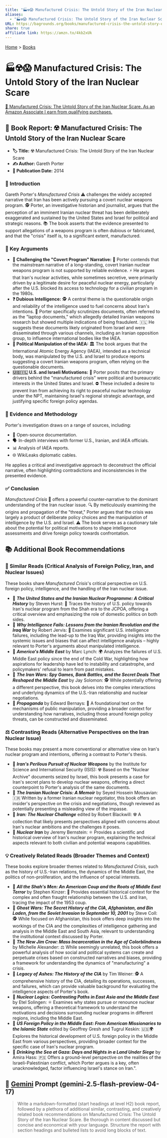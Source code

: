 ```yaml
---
title: "🏭☢️😱 Manufactured Crisis: The Untold Story of the Iran Nuclear Scare"
aliases:
  - "🏭☢️😱 Manufactured Crisis: The Untold Story of the Iran Nuclear Scare"
URL: https://bagrounds.org/books/manufactured-crisis-the-untold-story-of-the-iran-nuclear-scare
share: true
affiliate link: https://amzn.to/4kb2xUk
---
```

[Home](../index.md) > [Books](./index.md)  
# 🏭☢️😱 Manufactured Crisis: The Untold Story of the Iran Nuclear Scare  
[🛒 Manufactured Crisis: The Untold Story of the Iran Nuclear Scare. As an Amazon Associate I earn from qualifying purchases.](https://amzn.to/4kb2xUk)  
  
## 📖 Book Report: ☢️ Manufactured Crisis: The Untold Story of the Iran Nuclear Scare  
  
* **🏷️ Title:** ☢️ Manufactured Crisis: The Untold Story of the Iran Nuclear Scare  
* **✍️ Author:** Gareth Porter  
* **📅 Publication Date:** 2014  
  
### 📣 Introduction  
  
Gareth Porter's *Manufactured Crisis* ⚠️ challenges the widely accepted narrative that Iran has been actively pursuing a covert nuclear weapons program. 🕵️ Porter, an investigative historian and journalist, argues that the perception of an imminent Iranian nuclear threat has been deliberately exaggerated and sustained by the United States and Israel for political and strategic reasons. 📚 The book asserts that the evidence presented to support allegations of a weapons program is often dubious or fabricated, and that the "crisis" itself is, to a significant extent, manufactured.  
  
### 🔑 Key Arguments  
  
* **🚫 Challenging the "Covert Program" Narrative:** 📜 Porter contends that the mainstream narrative of a long-standing, covert Iranian nuclear weapons program is not supported by reliable evidence. ⚡ He argues that Iran's nuclear activities, while sometimes secretive, were primarily driven by a legitimate desire for peaceful nuclear energy, particularly after the U.S. blocked its access to technology for a civilian program in the 1980s.  
* **❓ Dubious Intelligence:** 🕵️ A central theme is the questionable origin and reliability of the intelligence used to fuel concerns about Iran's intentions. 📃 Porter specifically scrutinizes documents, often referred to as the "laptop documents," which allegedly detailed Iranian weapons research but showed multiple indications of being fraudulent. 🇮🇱 He suggests these documents likely originated from Israel and were disseminated through various channels, including an Iranian opposition group, to influence international bodies like the IAEA.  
* **🤝 Political Manipulation of the IAEA:** 🏛️ The book argues that the International Atomic Energy Agency (IAEA), intended as a technical body, was manipulated by the U.S. and Israel to produce reports suggesting a covert Iranian weapons program, often relying on the questionable documents.  
* **🇺🇸🇮🇱 U.S. and Israeli Motivations:** 🤔 Porter posits that the primary drivers behind the "manufactured crisis" were political and bureaucratic interests in the United States and Israel. ⛔ These included a desire to prevent Iran from achieving its right to peaceful nuclear technology under the NPT, maintaining Israel's regional strategic advantage, and justifying specific foreign policy agendas.  
  
### 🔬 Evidence and Methodology  
  
Porter's investigation draws on a range of sources, including:  
  
* 📂 Open-source documentation.  
* 🗣️ In-depth interviews with former U.S., Iranian, and IAEA officials.  
* 📊 Analysis of IAEA reports.  
* 🌐 WikiLeaks diplomatic cables.  
  
He applies a critical and investigative approach to deconstruct the official narrative, often highlighting contradictions and inconsistencies in the presented evidence.  
  
### ✅ Conclusion  
  
*Manufactured Crisis* 🚀 offers a powerful counter-narrative to the dominant understanding of the Iran nuclear issue. 🔍 By meticulously examining the origins and propagation of the "threat," Porter argues that the crisis was largely a product of deliberate policy choices and the manipulation of intelligence by the U.S. and Israel. ⚠️ The book serves as a cautionary tale about the potential for political motivations to shape intelligence assessments and drive foreign policy towards confrontation.  
  
## 📚 Additional Book Recommendations  
  
### 🤝 Similar Reads (Critical Analysis of Foreign Policy, Iran, and Nuclear Issues)  
  
These books share *Manufactured Crisis*'s critical perspective on U.S. foreign policy, intelligence, and the handling of the Iran nuclear issue.  
  
* 📖 ***The United States and the Iranian Nuclear Programme: A Critical History*** by Steven Hurst: 📜 Traces the history of U.S. policy towards Iran's nuclear program from the Shah era to the JCPOA, offering a critical overview and emphasizing the role of domestic politics on both sides.  
* 📖 ***Why Intelligence Fails: Lessons from the Iranian Revolution and the Iraq War*** by Robert Jervis: 🤔 Examines significant U.S. intelligence failures, including the lead-up to the Iraq War, providing insights into the systemic issues and biases that can affect intelligence analysis – highly relevant to Porter's arguments about manipulated intelligence.  
* 📖 ***America's Middle East*** by Marc Lynch: 🌍 Analyzes the failures of U.S. Middle East policy since the end of the Cold War, highlighting how aspirations for leadership have led to instability and catastrophe, and policymakers' refusal to learn from past mistakes.  
* 📖 ***The Iran Wars: Spy Games, Bank Battles, and the Secret Deals That Reshaped the Middle East*** by Jay Solomon: 🕵️ While potentially offering a different perspective, this book delves into the complex interactions and underlying dynamics of the U.S.-Iran relationship and nuclear negotiations.  
* 📖 ***Propaganda*** by Edward Bernays: 📢 A foundational text on the mechanisms of public manipulation, providing a broader context for understanding how narratives, including those around foreign policy threats, can be constructed and disseminated.  
  
### ⚖️ Contrasting Reads (Alternative Perspectives on the Iran Nuclear Issue)  
  
These books may present a more conventional or alternative view on Iran's nuclear program and intentions, offering a contrast to Porter's thesis.  
  
* 📖 ***Iran's Perilous Pursuit of Nuclear Weapons*** by the Institute for Science and International Security (ISIS): ☢️ Based on the "Nuclear Archive" documents seized by Israel, this book presents a case for Iran's secret plans to develop nuclear weapons, offering a direct counterpoint to Porter's analysis of the same documents.  
* 📖 ***The Iranian Nuclear Crisis: A Memoir*** by Seyed Hossein Mousavian: 🇮🇷 Written by a former Iranian nuclear negotiator, this book offers an insider's perspective on the crisis and negotiations, though reviewed as potentially presenting a misleading view of the impasse.  
* 📖 ***Iran: The Nuclear Challenge*** edited by Robert Blackwill: ☢️ A collection that likely presents perspectives aligned with concerns about Iran's nuclear ambitions and the challenges it poses.  
* 📖 ***Nuclear Iran*** by Jeremy Bernstein: ⚛️ Provides a scientific and historical overview of Iran's nuclear program, explaining the technical aspects relevant to both civilian and potential weapons capabilities.  
  
### 💡 Creatively Related Reads (Broader Themes and Context)  
  
These books explore broader themes related to *Manufactured Crisis*, such as the history of U.S.-Iran relations, the dynamics of the Middle East, the politics of non-proliferation, and the influence of special interests.  
  
* 📖 ***All the Shah's Men: An American Coup and the Roots of Middle East Terror*** by Stephen Kinzer: 📜 Provides essential historical context for the complex and often fraught relationship between the U.S. and Iran, tracing the impact of the 1953 coup.  
* 📖 ***Ghost Wars: The Secret History of the CIA, Afghanistan, and Bin Laden, from the Soviet Invasion to September 10, 2001*** by Steve Coll: 🕵️ While focused on Afghanistan, this book offers deep insights into the workings of the CIA and the complexities of intelligence gathering and analysis in the Middle East and South Asia, relevant to understanding the institutional context discussed by Porter.  
* 📖 ***The New Jim Crow: Mass Incarceration in the Age of Colorblindness*** by Michelle Alexander: ⚖️ While seemingly unrelated, this book offers a powerful analysis of how social and political systems can create and perpetuate crises based on constructed narratives and biases, providing a framework for understanding the dynamics of "manufacturing" a crisis.  
* 📖 ***Legacy of Ashes: The History of the CIA*** by Tim Weiner: 🕵️ A comprehensive history of the CIA, detailing its operations, successes, and failures, which can provide valuable background for evaluating the intelligence aspects of Porter's book.  
* 📖 ***Nuclear Logics: Contrasting Paths in East Asia and the Middle East*** by Etel Solingen: ⚛️ Examines why states pursue or renounce nuclear weapons, offering a theoretical framework to understand the motivations and decisions surrounding nuclear programs in different regions, including the Middle East.  
* 📖 ***US Foreign Policy in the Middle East: From American Missionaries to the Islamic State*** edited by Geoffrey Gresh and Tugrul Keskin: 🇺🇸🌍 Explores the historical development of U.S. foreign policy in the Middle East from various perspectives, providing broader context for the specific case of Iran's nuclear program.  
* 📖 ***Drinking the Sea at Gaza: Days and Nights in a Land Under Siege*** by Amira Hass: 🇵🇸 Offers a ground-level perspective on the realities of the Israeli-Palestinian conflict, which Porter argues is a key, often unacknowledged, factor influencing Israel's stance on Iran.".  
  
## 💬 [Gemini](../software/gemini.md) Prompt (gemini-2.5-flash-preview-04-17)  
> Write a markdown-formatted (start headings at level H2) book report, followed by a plethora of additional similar, contrasting, and creatively related book recommendations on Manufactured Crisis: The Untold Story of the Iran Nuclear Scare. Be thorough in content discussed but concise and economical with your language. Structure the report with section headings and bulleted lists to avoid long blocks of text.
